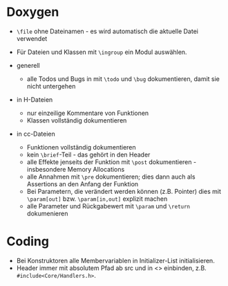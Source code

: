 # Doxygen

- `\file` ohne Dateinamen - es wird automatisch die aktuelle Datei verwendet

- Für Dateien und Klassen mit `\ingroup` ein Modul auswählen.

- generell
    - alle Todos und Bugs in mit `\todo` und `\bug` dokumentieren, damit sie nicht untergehen

- in H-Dateien
    - nur einzeilige Kommentare von Funktionen
    - Klassen vollständig dokumentieren

- in cc-Dateien
    - Funktionen vollständig dokumentieren
    - kein `\brief`-Teil - das gehört in den Header
    - alle Effekte jenseits der Funktion mit `\post` dokumentieren - insbesondere Memory Allocations
    - alle Annahmen mit `\pre` dokumentieren; dies dann auch als Assertions an den Anfang der Funktion
    - Bei Parametern, die verändert werden können (z.B. Pointer) dies mit `\param[out]` bzw. `\param[in,out]` explizit machen
    - alle Parameter und Rückgabewert mit `\param` und `\return` dokumenieren

# Coding

- Bei Konstruktoren alle Membervariablen in Initializer-List initialisieren.
- Header immer mit absolutem Pfad ab src und in <> einbinden, z.B. `#include<Core/Handlers.h>`.